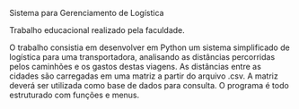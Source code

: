 Sistema para Gerenciamento de Logística

Trabalho educacional realizado pela faculdade.

O trabalho consistia em desenvolver em Python um sistema simplificado de logística para uma transportadora,
analisando as distâncias percorridas pelos caminhões e os gastos destas viagens.
As distâncias entre as cidades são carregadas em uma matriz a partir do arquivo .csv. A matriz deverá ser utilizada como base de dados para consulta. O
programa é todo estruturado com funções e menus.
